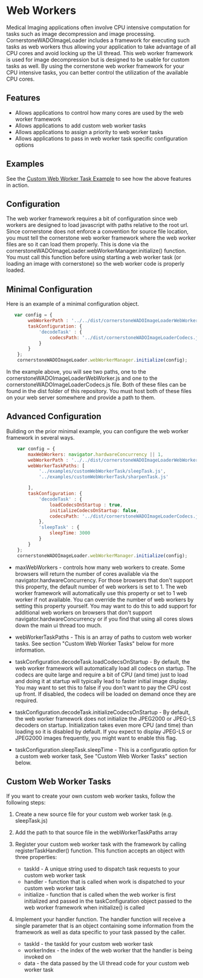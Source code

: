 Web Workers
===========

Medical Imaging applications often involve CPU intensive computation for tasks such as image decompression
and image processing.  CornerstoneWADOImageLoader includes a framework for executing such tasks as web workers
thus allowing your application to take advantage of all CPU cores and avoid locking up the UI thread.  This
web worker framework is used for image decompression but is designed to be usable for custom tasks as well.
By using the cornerstone web worker framework for your CPU intensive tasks, you can better control
the utilization of the available CPU cores.

Features
--------
* Allows applications to control how many cores are used by the web worker framework
* Allows applications to add custom web worker tasks
* Allows applications to assign a priority to web worker tasks
* Allows applications to pass in web worker task specific configuration options

Examples
--------
See the [Custom Web Worker Task Example](../examples/customWebWorkerTask/index.html) to see how the above features in action.

Configuration
-------------

The web worker framework requires a bit of configuration since web workers are designed to load javascript with paths
relative to the root url.  Since cornerstone does not enforce a convention for source file location, you
must tell the cornerstone web worker framework where the web worker files are so it can load them properly.  This
is done via the cornerstoneWADOImageLoader.webWorkerManager.initialize() function.  You must call this
function before using starting a web worker task (or loading an image with cornerstone) so the web worker
code is properly loaded.

Minimal Configuration
---------------------

Here is an example of a minimal configuration object.

``` javascript
   var config = {
        webWorkerPath : '../../dist/cornerstoneWADOImageLoaderWebWorker.js',
        taskConfiguration: {
            'decodeTask' : {
                codecsPath: '../dist/cornerstoneWADOImageLoaderCodecs.js'
            }
        }
    };
    cornerstoneWADOImageLoader.webWorkerManager.initialize(config);
```

In the example above, you will see two paths, one to the cornerstoneWADOImageLoaderWebWorker.js and one to the
cornerstoneWADOImageLoaderCodecs.js file.  Both of these files can be found in the dist folder of this repository.
You must host both of these files on your web server somewhere and provide a path to them.

Advanced Configuration
----------------------

Building on the prior minimal example, you can configure the web worker framework in several ways.

``` javascript
    var config = {
        maxWebWorkers: navigator.hardwareConcurrency || 1,
        webWorkerPath : '../../dist/cornerstoneWADOImageLoaderWebWorker.js',
        webWorkerTaskPaths: [
            '../examples/customWebWorkerTask/sleepTask.js',
            '../examples/customWebWorkerTask/sharpenTask.js'

        ],
        taskConfiguration: {
            'decodeTask' : {
                loadCodecsOnStartup : true,
                initializeCodecsOnStartup: false,
                codecsPath: '../dist/cornerstoneWADOImageLoaderCodecs.js'
            },
            'sleepTask' : {
                sleepTime: 3000
            }
        }
    };
    cornerstoneWADOImageLoader.webWorkerManager.initialize(config);

```

* maxWebWorkers - controls how many web workers to create.  Some browsers will return the number of cores
available via the navigator.hardwareConcurrency.  For those browsers that don't support this property,
the default number of web workers is set to 1.  The web worker framework will automatically use this property
or set to 1 web worker if not available.  You can override the number of web workers by setting this property
yourself.  You may want to do this to add support for additional web workers on browsers that don't support
navigator.hardwareConcurrency or if you find that using all cores slows down the main ui thread too much.

* webWorkerTaskPaths - This is an array of paths to custom web worker tasks.  See section "Custom Web Worker Tasks"
below for more information.

* taskConfiguration.decodeTask.loadCodecsOnStartup - By default, the web worker framework will automatically load
all codecs on startup.  The codecs are quite large and require a bit of CPU (and time) just to load and
doing it at startup will typically lead to faster initial image display.  You may want to set this to false if you
don't want to pay the CPU cost up front.  If disabled, the codecs will be loaded on demand once they are required.

* taskConfiguration.decodeTask.initializeCodecsOnStartup - By default, the web worker framework does not initialize
the JPEG2000 or JPEG-LS decoders on startup.  Initialization takes even more CPU (and time) than loading so it is
disabled by default.  If you expect to display JPEG-LS or JPEG2000 images frequently, you might want to enable
this flag.

* taskConfiguration.sleepTask.sleepTime - This is a configuratio option for a custom web worker task,
See "Custom Web Worker Tasks" section below.

Custom Web Worker Tasks
-----------------------

If you want to create your own custom web worker tasks, follow the following steps:

1) Create a new source file for your custom web worker task (e.g. sleepTask.js)

2) Add the path to that source file in the webWorkerTaskPaths array

3) Register your custom web worker task with the framework by calling registerTaskHandler() function.  This function
   accepts an object with three properties:
   * taskId - A unique string used to dispatch task requests to your custom web worker task
   * handler - function that is called when work is dispatched to your custom web worker task
   * initialize - function that is called when the web worker is first initialized and passed in the taskConfiguration
      object passed to the web worker framework when initialize() is called

4) Implement your handler function.  The handler function will receive a single parameter that is an object
   containing some information from the framework as well as data specific to your task passed by the caller.
   * taskId - the taskId for your custom web worker task
   * workerIndex - the index of the web worker that the handler is being invoked on
   * data - the data passed by the UI thread code for your custom web worker task




